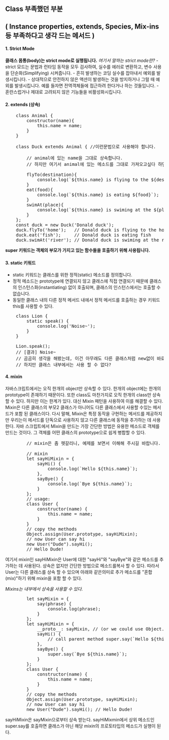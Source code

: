 ## Class 부족했던 부분
## ( Instance properties, extends, Species, Mix-ins 등 부족하다고 생각 드는 메서드 )

#### 1. Strict Mode

**클래스 몸통(body)는 strict mode로 실행됩니다.**
    _여기서 말하는 strict mode란?_
    - strict 모드는 문법과 런타임 동작을 모두 검사하여, 실수를 에러로 변환하고, 변수 사용을 단순화(Simplifying) 시켜줍니다.
    - 흔히 발생하는 코딩 실수를 잡아내서 예외를 발생시킵니다.
    - 상대적으로 안전하지 않은 액션이 발생하는 것을 방지하거나 그럴 때 예외를 발생시킵니다. 예를 들자면 전역객체들에 접근하려 한다거나 하는 것들입니다.
    - 혼란스럽거나 제대로 고려되지 않은 기능들을 비활성화시킵니다.

#### 2. extends (상속)

<pre>
    class Animal {
        constructor(name){
            this.name = name;
        }
    }

    class Duck extends Animal { //이런문법으로 사용해야 합니다. 
        
        // animal에 있는 name을 그대로 상속합니다.
        // 하지만 여기서 animal에 있는 메소드를 그대로 가져오고싶다 하면, super 키워드를 통해 사용해야합니다.
        
        flyTo(destination){
            console.log(`${this.name} is flying to the ${destination}`);
        }
        eat(food){
            console.log(`${this.name} is eating ${food}`);
        }
        swimAt(place){
            console.log(`${this.name} is swiming at the ${place}`)
        }
    };
    const duck = new Duck('Donald duck');
    duck.flyTo('home');   // Donald duck is flying to the home
    duck.eat('fish');     // Donald duck is eating fish
    duck.swimAt('river'); // Donald duck is swiming at the river
</pre>

**super 키워드는 객체의 부모가 가지고 있는 함수들을 호출하기 위해 사용됩니다.**

#### 3. static 키워드

- static 키워드는 클래스를 위한 정적(static) 메소드를 정의합니다. 
- 정적 메소드는 prototype에 연결되지 않고 클래스에 직접 연결되기 때문에 클래스의 인스턴스화(instantiating) 없이 호출되며, 클래스의 인스턴스에서는 호출할 수 없습니다. 
- 동일한 클래스 내의 다른 정적 메서드 내에서 정적 메서드를 호출하는 경우 키워드 this를 사용할 수 있다.

<pre>
    class Lion {
        static speak() {
            console.log('Noise~');
        }
    }

    Lion.speak();
    // [결과] Noise~
    // 곰곰히 생각을 해봤는데, 이건 아무래도 다른 클래스처럼 new없이 바로 접근을 할 수 있다 라고 설명을 하는 거 같습니다.
    // 하지만 클래스 내부에서는 사용 할 수 없다?
</pre>

#### 4. mixin

자바스크립트에서는 오직 한개의 object만 상속할 수 있다. 
한개의 object에는 한개의 prototype이 존재하기 때문이다. 
또한 class도 마찬가지로 오직 한개의 class만 상속할 수 있다. 하지만 이는 한계가 있다. 
대신 Mixin 패턴을 사용하여 이를 해결할 수 있다. 
Mixin은 다른 클래스의 부모2 클래스가 아니어도 다른 클래스에서 사용할 수있는 메서드가 포함 된 클래스이다.
다시 말해, Mixin은 특정 동작을 구현하는 메서드를 제공하지만 우리는이 메서드를 단독으로 사용하지 않고 다른 클래스에 동작을 추가하는 데 사용한다.
자바 스크립트에서 Mixin을 만드는 가장 간단한 방법은 유용한 메소드로 객체를 만드는 것이다. 
그 객체를 어떤 클래스의  prototype으로 쉽게 병합할 수 있다. 

<pre>
        // mixin은 좀 헷갈리니, 예제를 보면서 이해해 주시길 바랍니다. ( prototype 를 잘 확인해주세요. )
        
        // mixin
        let sayHiMixin = {
            sayHi() {
                console.log(`Hello ${this.name}`);
            },
            sayBye() {
                console.log(`Bye ${this.name}`);
            }
        };
        // usage: 
        class User {
            constructor(name) {
                this.name = name;
            }
        }
        // copy the methods
        Object.assign(User.prototype, sayHiMixin);
        // now User can say hi 
        new User("Dude").sayHi();
        // Hello Dude!
</pre>

여기서 mixin인 sayHiMixin은 User에 대한 "sayHi"와 "sayBye"와 같은 메소드를 추가하는 데 사용된다. 
상속은 없지만 간단한 방법으로 메소드를복사 할 수 있다. 
따라서 User는 다른 클래스를 상속 할 수 있으며  아래와 같은의미로 추가 메소드를 "혼합(mix)"하기 위해 mixin을 포함 할 수 있다.


_Mixins는 내부에서 상속을 사용할 수 있다._

<pre>
        let sayMixin = {
            say(phrase) {
                console.log(phrase);
            }
        };
        let sayHiMixin = {
            __proto__: sayMixin, // (or we could use Object.create to set the prototype here) 
            sayHi() {
                // call parent method super.say(`Hello ${this.name}`);
            },
            sayBye() {
                super.say(`Bye ${this.name}`);
            }
        };
        class User {
            constructor(name) {
                this.name = name;
            }
        }
        // copy the methods
        Object.assign(User.prototype, sayHiMixin);
        // now User can say hi 
        new User("Dude").sayHi(); // Hello Dude!
</pre>

sayHiMixin은 sayMixin으로부터 상속 받는다. 
sayHiMixmin에서 상위 메소드인 
super.say를 호출하면 클래스가 아닌 해당 mixin의 프로토타입의 메소드가 실행이 된다. 

<pre>

</pre>



